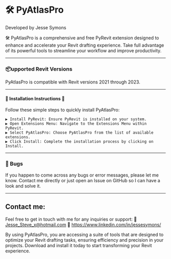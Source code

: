 # 🛠 PyAtlasPro


Developed by Jesse Symons

🛠 PyAtlasPro is a comprehensive and free PyRevit extension designed to enhance and accelerate your Revit drafting experience.
Take full advantage of its powerful tools to streamline your workflow and improve productivity.



---
### 📦upported Revit Versions
PyAtlasPro is compatible with Revit versions 2021 through 2023.

---
#### 💠 Installation Instructions  💠 
Follow these simple steps to quickly install PyAtlasPro:

    ▶ Install PyRevit: Ensure PyRevit is installed on your system.
    ▶ Open Extensions Menu: Navigate to the Extensions Menu within PyRevit.
    ▶ Select PyAtlasPro: Choose PyAtlasPro from the list of available extensions. 
    ▶ Click Install: Complete the installation process by clicking on Install.

---
### 🐛 Bugs
If you happen to come across any bugs or error messages, please let me know. 
Contact me directly or just open an Issue on GitHub so I can have a look and solve it.

---

## Contact me:
Feel free to get in touch with me for any inquiries or support:
📨  Jesse_Steve_x@hotmail.com 
🤵  https://www.linkedin.com/in/jessesymons/    

By using PyAtlasPro, you are accessing a suite of tools that are designed to optimize your Revit drafting tasks, ensuring efficiency and precision in your projects. Download and install it today to start transforming your Revit experience.

